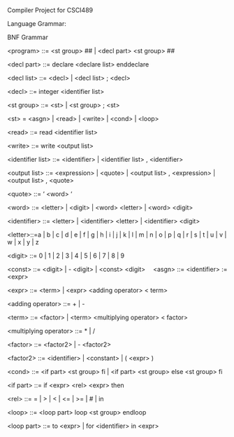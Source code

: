 Compiler Project for CSCI489


Language Grammar:

BNF Grammar

\<program\> ::= \<st group\> ## | \<decl part\>  \<st group\> ##



\<decl part\> ::= declare \<declare list\> enddeclare

\<decl list\> ::= \<decl\> | \<decl list\> ; \<decl\>

\<decl\> ::=  integer \<identifier list\> 



\<st group\> ::= \<st\> | \<st group\> ; \<st\>

\<st\> = \<asgn\> | \<read\> | \<write\> | \<cond\> | \<loop\>



\<read\> ::= read \<identifier list\>

\<write\> ::= write \<output list\>



\<identifier list\> ::= \<identifier\> | \<identifier list\> , \<identifier\>

\<output list\> ::= \<expression\> | \<quote\> | \<output list\> , \<expression\>
		                                                    | \<output list\> , \<quote\>


\<quote\> ::= ‘ \<word\> ‘

\<word\> ::= \<letter\> | \<digit\> | \<word\> \<letter\> | \<word\> \<digit\>



\<identifier\> ::= \<letter\> | \<identifier\> \<letter\> | \<identifier\> \<digit\>

\<letter\>::=a | b | c | d | e | f | g | h | i | j | k | l | m | n | o | p | q |
                    r | s | t | u | v | w | x | y | z 

\<digit\> ::= 0 | 1 | 2 | 3 | 4 | 5 | 6 | 7 | 8 | 9 

\<const\> ::= \<digit\> | - \<digit\> | \<const\> \<digit\> 
\<asgn\> ::= \<identifier\> := \<expr\>


\<expr\> ::= \<term\> | \<expr\> \<adding operator\> \< term\>

\<adding operator\> ::= + | -

\<term\> ::= \<factor\> | \<term\> \<multiplying operator\> \< factor\>

\<multiplying operator\> ::= * | /

\<factor\> ::= \<factor2\> | - \<factor2\>

\<factor2\> ::= \<identifier\> | \<constant\> | ( \<expr\> )





\<cond\> ::= \<if part\> \<st group\> fi | \<if part\> \<st group\> else \<st group\> fi

\<if part\> ::= if \<expr\> \<rel\> \<expr\> then

\<rel\> ::= = | \> | \< | \<= | \>= | # | in




\<loop\> ::= \<loop part\> loop \<st group\> endloop

\<loop part\> ::= to \<expr\> | for \<identifier\> in \<expr\>
